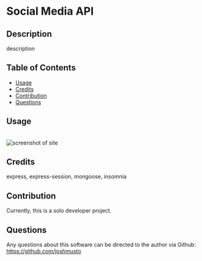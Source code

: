 # Social Media API

## Description

description

## Table of Contents

- [Usage](#usage)
- [Credits](#credits)
- [Contribution](#contribution)
- [Questions](#questions)

## Usage

<br>![screenshot of site](./assets/screenshot.PNG)

## Credits
express, express-session, mongoose, insomnia

## Contribution

Currently, this is a solo developer project.

## Questions

Any questions about this software can be directed to the author via
Github: https://github.com/joshmusto